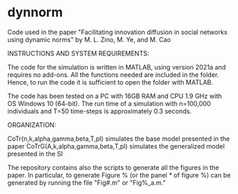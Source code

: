 # dynnorm
Code used in the paper "Facilitating innovation diffusion in social networks using dynamic norms" by M. L. Zino, M. Ye, and M. Cao

INSTRUCTIONS AND SYSTEM REQUIREMENTS:

The code for the simulation is written in MATLAB, using version 2021a and requires no add-ons. All the functions needed are included in the folder. Hence, to run the code it is sufficient to open the folder with MATLAB.

The code has been tested on a PC with 16GB RAM and CPU 1.9 GHz with OS Windows 10 (64-bit). The run time of a simulation with n=100,000 individuals and T=50 time-steps is approximately 0.3 seconds.

ORGANIZATION:

CoTr(n,k,alpha,gamma,beta,T,pl) simulates the base model presented in the paper
CoTrG(A,k,alpha,gamma,beta,T,pl) simulates the generalized model presented in the SI

The repository contains also the scripts to generate all the figures in the paper. In particular, to generate Figure % (or the panel * of figure %) can be generated by running the file "Fig#.m" or "Fig%_a.m."
